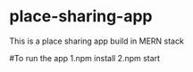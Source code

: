 # place-sharing-app
This is a place sharing app build in MERN stack

#To run the app
1.npm install
2.npm start
